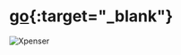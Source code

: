 # [go](https://xpenser.vercel.app/){:target="_blank"}
![Xpenser](https://user-images.githubusercontent.com/77874142/178162203-d38ec743-c978-46be-aba3-09cf60ee724e.png)

